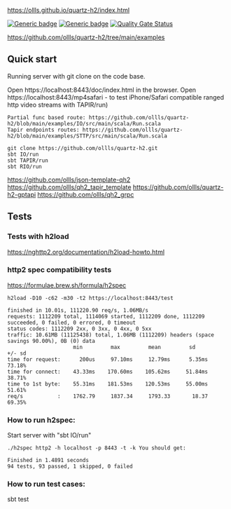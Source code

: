 https://ollls.github.io/quartz-h2/index.html

[![Generic badge](https://img.shields.io/badge/quartz--h2-v0.9.0-blue)](https://repo1.maven.org/maven2/io/github/ollls/quartz-h2_3/0.9.0/)
[![Generic badge](https://img.shields.io/badge/Hello%20World-template-red)](https://github.com/ollls/json-template-qh2)
[![Quality Gate Status](https://sonarcloud.io/api/project_badges/measure?project=ollls_quartz-h2&metric=alert_status)](https://sonarcloud.io/summary/new_code?id=ollls_quartz-h2)<br>

https://github.com/ollls/quartz-h2/tree/main/examples


## Quick start
Running server with git clone on the code base.

Open https://localhost:8443/doc/index.html in the browser.
Open https://localhost:8443/mp4safari - to test iPhone/Safari compatible ranged http video streams with TAPIR/run)

    Partial func based route: https://github.com/ollls/quartz-h2/blob/main/examples/IO/src/main/scala/Run.scala
    Tapir endpoints routes: https://github.com/ollls/quartz-h2/blob/main/examples/STTP/src/main/scala/Run.scala


```
git clone https://github.com/ollls/quartz-h2.git
sbt IO/run
sbt TAPIR/run
sbt RIO/run
```

https://github.com/ollls/json-template-qh2
https://github.com/ollls/qh2_tapir_template
https://github.com/ollls/quartz-h2-gptapi
https://github.com/ollls/qh2_grpc


## Tests

### Tests with h2load
https://nghttp2.org/documentation/h2load-howto.html 

### http2 spec compatibility tests
https://formulae.brew.sh/formula/h2spec

```
h2load -D10 -c62 -m30 -t2 https://localhost:8443/test

finished in 10.01s, 111220.90 req/s, 1.06MB/s
requests: 1112209 total, 1114069 started, 1112209 done, 1112209 succeeded, 0 failed, 0 errored, 0 timeout
status codes: 1112209 2xx, 0 3xx, 0 4xx, 0 5xx
traffic: 10.61MB (11125438) total, 1.06MB (1112209) headers (space savings 90.00%), 0B (0) data
                     min         max         mean         sd        +/- sd
time for request:      200us     97.10ms     12.79ms      5.35ms    73.18%
time for connect:    43.33ms    170.60ms    105.62ms     51.84ms    38.71%
time to 1st byte:    55.31ms    181.53ms    120.53ms     55.00ms    51.61%
req/s           :    1762.79     1837.34     1793.33       18.37    69.35%
```

### How to run h2spec:

Start server with "sbt IO/run" 
```
./h2spec http2 -h localhost -p 8443 -t -k You should get:

Finished in 1.4891 seconds
94 tests, 93 passed, 1 skipped, 0 failed
```

### How to run test cases:

sbt test

